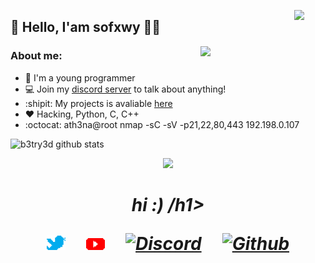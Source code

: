 <p align="left">
  <img align="right" src="https://data.whicdn.com/images/232263957/original.gif" width="50px"> 
</p>

## 👋 Hello, I'am sofxwy  :man_technologist:

<img align='right' src='https://user-images.githubusercontent.com/5713670/87202985-820dcb80-c2b6-11ea-9f56-7ec461c497c3.gif' width='200"'>



### About me:
- :game_die: I'm a young programmer
- 💻 Join my [discord server](https://discord.gg/qVx4CbU6a9) to talk about anything!
- :shipit: My projects is avaliable [here](https://github.com/ath3nacuttab=repositories)
- :heart: Hacking, Python, C, C++
- :octocat: ath3na@root  nmap -sC -sV -p21,22,80,443 192.198.0.107


![b3try3d github stats](https://github-readme-stats.vercel.app/api?username=sofxwy&show_icons=true&theme=cobalt)



<div align="center">
  <img src="https://i.imgur.com/J5HApJc.png" width="23%">
  <h1><i> hi :) /h1>
<div>

<p align="center">
  <a rel="nofollow noopener noreferrer" target="_blank" href="https://twitter.com/sofxwy">
  <img src="https://raw.githubusercontent.com/TanZng/TanZng/master/assets/twitter.png" width="30px" alt="Twitter"></a>
  &nbsp; &nbsp;
  <a rel="nofollow noopener noreferrer" target="_blank" href="https://www.youtube.com/channel/UCivpChoiaRVkfY7EbxdDS5Q">
  <img src="https://raw.githubusercontent.com/TanZng/TanZng/master/assets/youtube.png" width="30px" alt="YouTube"></a>
  &nbsp; &nbsp;
  <a rel="nofollow noopener noreferrer" target="_blank" href="https://discord.gg/v5d3PZ9">
  <img src="https://orig00.deviantart.net/da8e/f/2017/113/2/0/discord_pixel_icon_by_grizz5-db6w18c.png" width="25px" alt="Discord"></a>
  &nbsp; &nbsp;
  <a rel="nofollow noopener noreferrer" target="_blank" href="https://github.com/sofxwy">
  <img src="https://avatars0.githubusercontent.com/u/57802372?s=400&v=4" width="30px" alt="Github"></a>
</p> 



